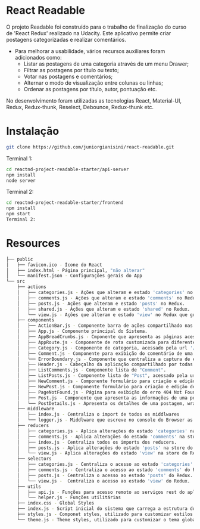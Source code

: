 # React Readable

O projeto Readable foi construído para o trabalho de finalização do curso de 'React Redux' realizado na Udacity. Este aplicativo permite criar postagens categorizadas e realizar comentários. 

* Para melhorar a usabilidade, vários recursos auxiliares foram adicionados como:
   * Listar as postagens de uma categoria através de um menu Drawer;
   * Filtrar as postagens por título ou texto;
   * Votar nas postagens e comentários;
   * Alternar o modo de visualização entre colunas ou linhas;
   * Ordenar as postagens por título, autor, pontuação etc.

No desenvolvimento foram utilizadas as tecnologias React, Material-UI, Redux, Redux-thunk, Reselect, Debounce, Redux-thunk etc.

# Instalação

```bash
git clone https://github.com/juniorgianisini/react-readable.git
```

Terminal 1:
```bash
cd reactnd-project-readable-starter/api-server
npm install
node server
```

Terminal 2:
```bash
cd reactnd-project-readable-starter/frontend
npm install
npm start
Terminal 2:
```

# Resources

```bash
├── public
│   ├── favicon.ico - Ícone do React
│   ├── index.html - Página principal, "não alterar"
│   └── manifest.json - Configurações gerais do App
└── src
    ├── actions
    │   ├── categories.js - Ações que alteram e estado 'categories' no Redux.
    │   ├── comments.js - Ações que alteram e estado 'comments' no Redux.
    │   ├── posts.js - Ações que alteram e estado 'posts' no Redux.
    │   ├── shared.js - Ações que alteram e estado 'shared' no Redux.
    │   └── view.js - Ações que alteram e estado 'view' no Redux que guarda estados gerais da aplicação.
    ├── components
    │   ├── ActionBar.js - Componente barra de ações compartilhado nas postagens e comentários.
    │   ├── App.js - Componente principal do Sistema.
    │   ├── AppBreadCrumbs.js - Cmponente que apresenta as páginas acessadas com links de navegação.
    │   ├── AppRoute.js - Componente de rota customizada para diferentes cabeçalhos.
    │   ├── Category.js - Componente de categoria, acessado pela url '/:category'.
    │   ├── Comment.js - Componente para exibição do comentário de uma postagem.
    │   └── ErrorBoundary.js - Componente que centraliza a captura de erros. Está instável pois alguns erros não são propagados. Código está comentado e será revisado futuramente.
    │   ├── Header.js - Cabeçalho da aplicação compartilhado por todas as telas.
    │   ├── ListComments.js - Componente lista de "Comment".
    │   ├── ListPosts.js - Componente lista de "Post", acessado pela url root "/"
    │   ├── NewComment.js - Componente formulário para criação e edição de comentário.
    │   ├── NewPost.js - Componente formulário para criação e edição de postagens.
    │   ├── PageNotFound.js - Página para exibição do erro 404 Not Found.
    │   ├── Post.js - Componente que apresenta as informações de uma postagem.
    │   └── PostDetails.js - Apresenta os detalhes de uma postagem, wrapper de Post.
    ├── middleware
    │   ├── index.js - Centraliza o import de todos os middlwares
    │   └── logger.js - Middlware que escreve no console do Browser as ações e alterações no estado do Redux.
    ├── reducers
    │   ├── categories.js - Aplica alterações do estado 'categories' na store do Redux.
    │   ├── comments.js - Aplica alterações do estado 'comments' na store do Redux.
    │   ├── index.js - Centraliza todos os imports dos reducers.
    │   ├── posts.js - Aplica alterações do estado 'posts' na store do Redux.
    │   └── view.js - Aplica alterações do estado 'view' na store do Redux.
    ├── selectors
    │   ├── categories.js - Centraliza o acesso ao estado 'categories' do Redux.
    │   ├── comments.js - Centraliza o acesso ao estado 'comments' do Redux.
    │   ├── posts.js - Centraliza o acesso ao estado 'posts' do Redux.
    │   └── view.js -  Centraliza o acesso ao estado 'view' do Redux.
    ├── utils
    │   ├── api.js - Funções para acesso remoto ao serviços rest do aplicativo api-server disponível em "http://localhost:3001"
    │   └── helper.js - Funções utilitárias
    ├── index.css - Global Styles
    ├── index.js - Script inicial do sistema que carrega a estrutura do React/Redux
    ├── styles.js - Componet styles, utilizado para customizar estilos dos componentes do Material-UI
    └── theme.js - Theme styles, utilizado para customizar o tema global do Material-UI. Não foi feita nenhuma customização, mas foi mantido para efeito de documentação e melhorias futuras.
```
